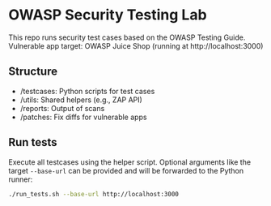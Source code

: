 # OWASP Security Testing Lab

This repo runs security test cases based on the OWASP Testing Guide.  
Vulnerable app target: OWASP Juice Shop (running at http://localhost:3000)

## Structure
- /testcases: Python scripts for test cases
- /utils: Shared helpers (e.g., ZAP API)
- /reports: Output of scans
- /patches: Fix diffs for vulnerable apps

## Run tests

Execute all testcases using the helper script. Optional arguments like the target
`--base-url` can be provided and will be forwarded to the Python runner:

```bash
./run_tests.sh --base-url http://localhost:3000
```
